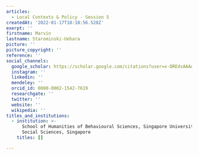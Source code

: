```yaml
---
articles:
  - Local Contexts & Policy - Session 5
createdAt: '2022-01-17T18:18:56.528Z'
exerpt: ''
firstname: Marvin
lastname: Starominski-Uehara
picture: ''
picture_copyright: ''
reference: ''
social_channels:
  google_scholar: https://scholar.google.com/citations?user=x-DREdsAAAAJ&hl=fr&oi=sra
  instagram: ''
  linkedin: ''
  mendeley: ''
  orcid_id: 0000-0002-1542-7619
  researchgate: ''
  twitter: ''
  website: ''
  wikipedia: ''
titles_and_institutions:
  - institution: >-
      School of Humanities of Behavioural Sciences, Singapore University of
      Social Sciences, Singapore
    titles: []

---
```

